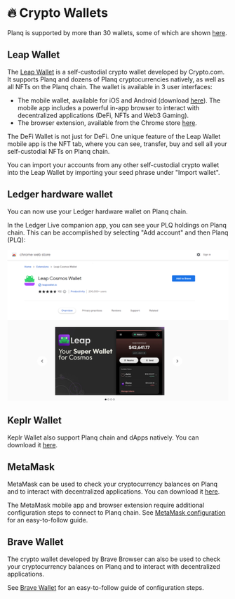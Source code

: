 # 🔥 Crypto Wallets

Planq is supported by more than 30 wallets, some of which are shown [here](https://planq.network/ecosystem).&#x20;

## Leap Wallet

The [Leap Wallet](https://www.leapwallet.io/download) is a self-custodial crypto wallet developed by Crypto.com. It supports Planq and dozens of Planq cryptocurrencies natively, as well as all NFTs on the Planq chain. The wallet is available in 3 user interfaces:

* The mobile wallet, available for iOS and Android (download [here](https://www.leapwallet.io/download)). The mobile app includes a powerful in-app browser to interact with decentralized applications (DeFi, NFTs and Web3 Gaming).
* The browser extension, available from the Chrome store [here](https://chrome.google.com/webstore/detail/leap-cosmos-wallet/fcfcfllfndlomdhbehjjcoimbgofdncg/).

The DeFi Wallet is not just for DeFi. One unique feature of the Leap Wallet mobile app is the NFT tab, where you can see, transfer, buy and sell all your self-custodial NFTs on Planq chain.

You can import your accounts from any other self-custodial crypto wallet into the Leap Wallet by importing your seed phrase under "Import wallet".

## Ledger hardware wallet

You can now use your Ledger hardware wallet on Planq chain.

In the Ledger Live companion app, you can see your PLQ holdings on Planq chain. This can be accomplished by selecting "Add account" and then Planq (PLQ):

![](../.gitbook/assets/image.png)

## Keplr Wallet

Keplr Wallet also support Planq chain and dApps natively. You can download it [here](https://www.keplr.app/download).

## MetaMask

MetaMask can be used to check your cryptocurrency balances on Planq and to interact with decentralized applications. You can download it [here](https://metamask.io/).

The MetaMask mobile app and browser extension require additional configuration steps to connect to Planq chain. See [MetaMask configuration](metamask.md) for an easy-to-follow guide.

## Brave Wallet

The crypto wallet developed by Brave Browser can also be used to check your cryptocurrency balances on Planq and to interact with decentralized applications.

See [Brave Wallet](brave-wallet.md) for an easy-to-follow guide of configuration steps.


